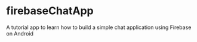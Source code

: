 # firebaseChatApp
A tutorial app to learn how to build a simple chat application using Firebase on Android
